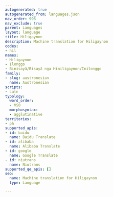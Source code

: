 ```yaml
---
autogenerated: true
autogenerated_from: languages.json
nav_order: 996
nav_exclude: true
parent: Languages
layout: language
title: Hiligaynon
description: Machine translation for Hiligaynon
codes:
- hil
names:
- Hiligaynon
- Ilonggo
- Binisayâ/Bisayâ nga Hiniligaynon/Inilonggo
family:
- slug: austronesian
  name: Austronesian
scripts:
- Latn
typology:
  word_order:
  - VSO
  morphosyntax:
  - agglutinative
territories:
- ph
supported_apis:
- id: baidu
  name: Baidu Translate
- id: alibaba
  name: Alibaba Translate
- id: google
  name: Google Translate
- id: niutrans
  name: Niutrans
supported_qe_apis: []
seo:
  name: Machine translation for Hiligaynon
  type: Language

---
```



